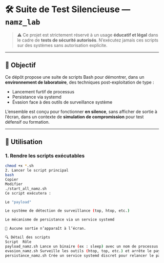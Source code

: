 # 🛠️ Suite de Test Silencieuse — `namz_lab`

> ⚠️ Ce projet est strictement réservé à un usage **éducatif et légal** dans le cadre de **tests de sécurité autorisés**. N’exécutez jamais ces scripts sur des systèmes sans autorisation explicite.

---

## 🎯 Objectif

Ce dépôt propose une suite de scripts Bash pour démontrer, dans un **environnement de laboratoire**, des techniques post-exploitation de type :

- Lancement furtif de processus
- Persistance via systemd
- Évasion face à des outils de surveillance système

L’ensemble est conçu pour fonctionner **en silence**, sans afficher de sortie à l’écran, dans un contexte de **simulation de compromission** pour test défensif ou formation.


---

## 🚀 Utilisation

### 1. Rendre les scripts exécutables
```bash
chmod +x *.sh
2. Lancer le script principal
bash
Copier
Modifier
./start_all_namz.sh
Ce script exécutera :

Le "payload"

Le système de détection de surveillance (top, htop, etc.)

Le mécanisme de persistance via un service systemd

📌 Aucune sortie n’apparaît à l’écran.

🔍 Détail des scripts
Script	Rôle
payload_namz.sh	Lance un binaire (ex : sleep) avec un nom de processus camouflé
evasion_namz.sh	Surveille les outils (htop, top, etc.) et arrête le payload si besoin
persistance_namz.sh	Crée un service systemd discret pour relancer le payload au démarrage
